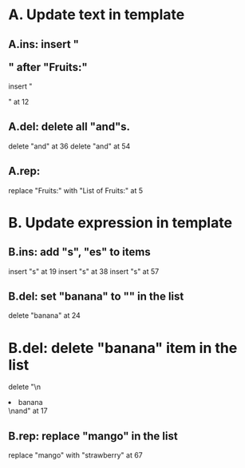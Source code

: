 # A. Update text in template
## A.ins: insert "</p>" after "Fruits:"
  insert "</p>" at 12

## A.del: delete all "and"s.
  delete "and" at 36 
  delete "and" at 54

## A.rep: 
  replace "Fruits:" with "List of Fruits:" at 5

# B. Update expression in template

## B.ins: add "s", "es" to items
  insert "s" at 19 
  insert "s" at 38 
  insert "s" at 57

## B.del: set "banana" to "" in the list
  delete "banana" at 24
  
# B.del: delete "banana" item in the list 
  delete "\n  <li>banana</li>\nand" at 17

## B.rep: replace "mango" in the list
  replace "mango" with "strawberry" at 67